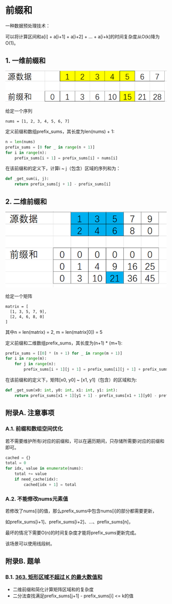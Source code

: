 # 前缀和

一种数据预处理技术：

可以将计算区间和a[i] + a[i+1] + a[i+2] + ... + a[i+k]的时间复杂度从O(k)降为O(1)。

## 1. 一维前缀和

![一维前缀和](img/01/一维前缀和.png)

给定一个序列

```text
nums = [1, 2, 3, 4, 5, 6, 7]
```

定义前缀和数组prefix_sums，其长度为len(nums) + 1:

```python
n = len(nums)
prefix_sums = [0 for _ in range(n + 1)]
for i in range(n):
    prefix_sums[i + 1] = prefix_sums[i] + nums[i]
```

在该前缀和的定义下，计算i ~ j（包含）区域的序列和为：

```python
def _get_sum(i, j):
    return prefix_sums[j + 1] - prefix_sums[i]
```

## 2. 二维前缀和

![二维前缀和](img/01/二维前缀和.png)

给定一个矩阵

```text
matrix = [
  [1, 3, 5, 7, 9],
  [2, 4, 6, 8, 0]
]
```

其中n = len(matrix) = 2, m = len(matrix[0]) = 5

定义前缀和二维数组prefix_sums，其长度为(n+1) * (m+1):

```python
prefix_sums = [[0] * (n + 1) for _ in range(m + 1)]
for i in range(m):
    for j in range(n):
        prefix_sums[i + 1][j + 1] = prefix_sums[i][j + 1] + prefix_sums[i + 1][j] - prefix_sums[i][j] + matrix[i][j]
```

在该前缀和的定义下，矩阵[x0, y0] ~ [x1, y1]（包含）的区域和为:

```python
def _get_sum(x0: int, y0: int, x1: int, y1: int):
    return prefix_sums[x1 + 1][y1 + 1] - prefix_sums[x1 + 1][y0] - prefix_sums[x0][y1 + 1] + prefix_sums[x0][y0]
```

## 附录A. 注意事项

### A.1. 前缀和数组空间优化

若不需要维护所有i对应的前缀和，可以在遍历期间，只存储所需要i对应的前缀和即可。

```python
cached = {}
total = 0
for idx, value in enumerate(nums):
    total += value
    if need_cache(idx):
        cached[idx + 1] = total
```

### A.2. 不能修改nums元素值

若修改了nums[i]的值，那么prefix_sums中包含nums[i]的部分都需要更新，

如prefix_sums[i+1]、prefix_sums[i+2]、...、prefix_sums[n]，

最坏的情况下需要O(n)的时间复杂度才能将prefix_sums更新完成。

该场景可以使用线段树。

## 附录B. 题单

### B.1. [363. 矩形区域不超过 K 的最大数值和](https://leetcode.cn/problems/max-sum-of-rectangle-no-larger-than-k/description/)

- 二维前缀和简化计算矩阵区域和的复杂度
- 二分法查找满足prefix_sums[j+1] - prefix_sums[i] <= k的值